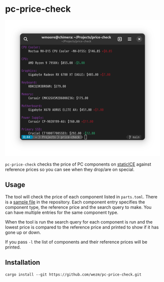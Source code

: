pc-price-check
==============

![Screenshot](Screenshot.png)

`pc-price-check` checks the price of PC components on [staticICE] against
reference prices so you can see when they drop/are on special.

Usage
-----

The tool will check the price of each component listed in `parts.toml`. There
is a [sample file] in the repository. Each component entry specifies the
component type, the reference price and the search query to make. You can have
multiple entries for the same component type.

When the tool is run the search query for each component is run and the lowest
price is compared to the reference price and printed to show if it has gone up
or down.

If you pass `-l` the list of components and their reference prices will be
printed.

Installation
------------

    cargo install --git https://github.com/wezm/pc-price-check.git

[staticICE]: https://www.staticice.com.au/
[sample file]: https://github.com/wezm/pc-price-check/blob/main/parts.example.toml
